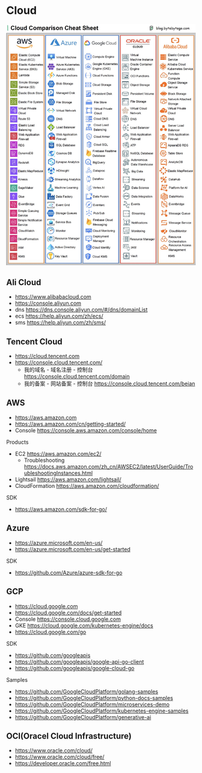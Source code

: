 # Cloud

![CloudComparisonCheatSheet](images/CloudComparisonCheatSheet.jpeg)


## Ali Cloud
- https://www.alibabacloud.com
- https://console.aliyun.com
- dns https://dns.console.aliyun.com/#/dns/domainList
- ecs https://help.aliyun.com/zh/ecs/
- sms https://help.aliyun.com/zh/sms/


## Tencent Cloud
- https://cloud.tencent.com
- https://console.cloud.tencent.com/
  - 我的域名 - 域名注册 - 控制台 https://console.cloud.tencent.com/domain
  - 我的备案 - 网站备案 - 控制台 https://console.cloud.tencent.com/beian

## AWS
- https://aws.amazon.com
- https://aws.amazon.com/cn/getting-started/
- Console https://console.aws.amazon.com/console/home

Products
- EC2 https://aws.amazon.com/ec2/
  - Troubleshooting https://docs.aws.amazon.com/zh_cn/AWSEC2/latest/UserGuide/TroubleshootingInstances.html
- Lightsail https://aws.amazon.com/lightsail/
- CloudFormation https://aws.amazon.com/cloudformation/

SDK
- https://aws.amazon.com/sdk-for-go/


## Azure
- https://azure.microsoft.com/en-us/
- https://azure.microsoft.com/en-us/get-started

SDK
- https://github.com/Azure/azure-sdk-for-go


## GCP
- https://cloud.google.com
- https://cloud.google.com/docs/get-started
- Console https://console.cloud.google.com
- GKE https://cloud.google.com/kubernetes-engine/docs
- https://cloud.google.com/go

SDK
- https://github.com/googleapis
- https://github.com/googleapis/google-api-go-client
- https://github.com/googleapis/google-cloud-go

Samples
- https://github.com/GoogleCloudPlatform/golang-samples
- https://github.com/GoogleCloudPlatform/python-docs-samples
- https://github.com/GoogleCloudPlatform/microservices-demo
- https://github.com/GoogleCloudPlatform/kubernetes-engine-samples
- https://github.com/GoogleCloudPlatform/generative-ai


## OCI(Oracel Cloud Infrastructure)
- https://www.oracle.com/cloud/
- https://www.oracle.com/cloud/free/
- https://developer.oracle.com/free.html

